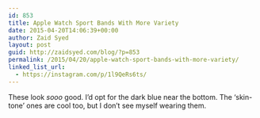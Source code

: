 ```yaml
---
id: 853
title: Apple Watch Sport Bands With More Variety
date: 2015-04-20T14:06:39+00:00
author: Zaid Syed
layout: post
guid: http://zaidsyed.com/blog/?p=853
permalink: /2015/04/20/apple-watch-sport-bands-with-more-variety/
linked_list_url:
  - https://instagram.com/p/1l9QeRs6ts/
---
```

These look _sooo_ good. I&#8217;d opt for the dark blue near the bottom. The &#8216;skin-tone&#8217; ones are cool too, but I don&#8217;t see myself wearing them.